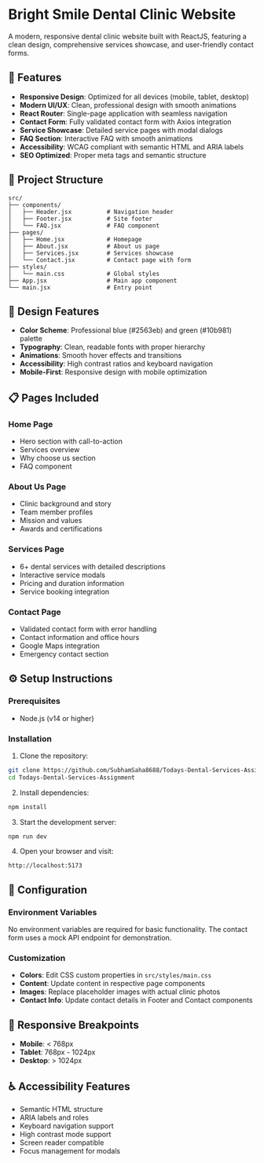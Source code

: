 # Bright Smile Dental Clinic Website

A modern, responsive dental clinic website built with ReactJS, featuring a clean design, comprehensive services showcase, and user-friendly contact forms.

## 🚀 Features

- **Responsive Design**: Optimized for all devices (mobile, tablet, desktop)
- **Modern UI/UX**: Clean, professional design with smooth animations
- **React Router**: Single-page application with seamless navigation
- **Contact Form**: Fully validated contact form with Axios integration
- **Service Showcase**: Detailed service pages with modal dialogs
- **FAQ Section**: Interactive FAQ with smooth animations
- **Accessibility**: WCAG compliant with semantic HTML and ARIA labels
- **SEO Optimized**: Proper meta tags and semantic structure



## 📁 Project Structure

```
src/
├── components/
│   ├── Header.jsx          # Navigation header
│   ├── Footer.jsx          # Site footer
│   └── FAQ.jsx             # FAQ component
├── pages/
│   ├── Home.jsx            # Homepage
│   ├── About.jsx           # About us page
│   ├── Services.jsx        # Services showcase
│   └── Contact.jsx         # Contact page with form
├── styles/
│   └── main.css            # Global styles
├── App.jsx                 # Main app component
└── main.jsx                # Entry point
```

## 🎨 Design Features

- **Color Scheme**: Professional blue (#2563eb) and green (#10b981) palette
- **Typography**: Clean, readable fonts with proper hierarchy
- **Animations**: Smooth hover effects and transitions
- **Accessibility**: High contrast ratios and keyboard navigation
- **Mobile-First**: Responsive design with mobile optimization

## 📋 Pages Included

### Home Page
- Hero section with call-to-action
- Services overview
- Why choose us section
- FAQ component

### About Us Page
- Clinic background and story
- Team member profiles
- Mission and values
- Awards and certifications

### Services Page
- 6+ dental services with detailed descriptions
- Interactive service modals
- Pricing and duration information
- Service booking integration

### Contact Page
- Validated contact form with error handling
- Contact information and office hours
- Google Maps integration
- Emergency contact section

## ⚙️ Setup Instructions

### Prerequisites
- Node.js (v14 or higher)


### Installation

1. Clone the repository:
```bash
git clone https://github.com/SubhamSaha8688/Todays-Dental-Services-Assignment.git
cd Todays-Dental-Services-Assignment
```

2. Install dependencies:
```bash
npm install
```

3. Start the development server:
```bash
npm run dev
```

4. Open your browser and visit:
```
http://localhost:5173
```


## 🔧 Configuration

### Environment Variables
No environment variables are required for basic functionality. The contact form uses a mock API endpoint for demonstration.

### Customization
- **Colors**: Edit CSS custom properties in `src/styles/main.css`
- **Content**: Update content in respective page components
- **Images**: Replace placeholder images with actual clinic photos
- **Contact Info**: Update contact details in Footer and Contact components

## 📱 Responsive Breakpoints

- **Mobile**: < 768px
- **Tablet**: 768px - 1024px
- **Desktop**: > 1024px

## ♿ Accessibility Features

- Semantic HTML structure
- ARIA labels and roles
- Keyboard navigation support
- High contrast mode support
- Screen reader compatible
- Focus management for modals
